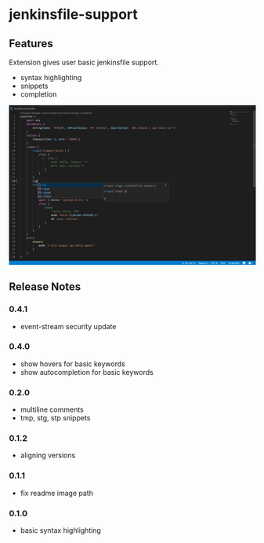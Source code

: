 # jenkinsfile-support
## Features

Extension gives user basic jenkinsfile support.

* syntax highlighting
* snippets
* completion

![Functionality](images/functionality.png)
## Release Notes
### 0.4.1
- event-stream security update
### 0.4.0
- show hovers for basic keywords
- show autocompletion for basic keywords
### 0.2.0
* multiline comments
* tmp, stg, stp snippets
### 0.1.2
* aligning versions
### 0.1.1
* fix readme image path
### 0.1.0

* basic syntax highlighting
